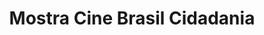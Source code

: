 ---
layout: post
category: portfolio
title: "Mostra Cine Brasil Cidadania"
link: "http://www.behance.net/gallery/18087715/Mostra-Cine-Brasil-Cidadania"
# date: "2014-06-02"
postdate: "Junho/2014"
banner: "https://mir-s3-cdn-cf.behance.net/project_modules/max_1200/07345518087715.6227d724c055b.jpg"
description: "Criação e concepção da identidade visual, logotipo e papelaria para a Mostra Cine Brasil Cidadania"
---